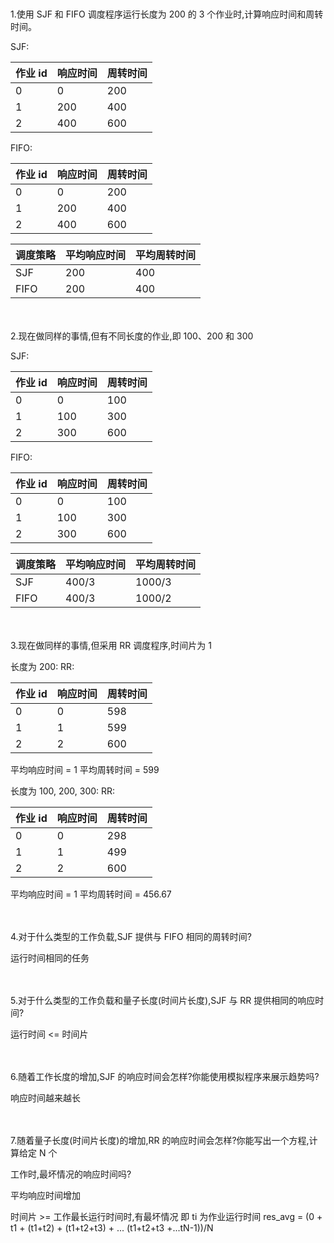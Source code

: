 <br/>
<br/>
1.使用 SJF 和 FIFO 调度程序运行长度为 200 的 3 个作业时,计算响应时间和周转时间。

SJF:
    
| 作业 id  | 响应时间 | 周转时间 |
| ---    | --- | --- |
|  0     |  0   |  200   |
|  1     |  200   |  400  |
|  2     |   400  |  600  |    
   
FIFO:
    
| 作业 id  | 响应时间 | 周转时间 |
| ---    | ---   | --- |
|  0     |  0    |  200   |
|  1     |  200   |  400  |
|  2     |   400  |  600  |
    
| 调度策略 | 平均响应时间 | 平均周转时间 |
| ---  | --- | --- |
|  SJF | 200 | 400 |
|  FIFO  | 200 | 400 |
   
<br/>
<br/>
2.现在做同样的事情,但有不同长度的作业,即 100、200 和 300

SJF:
    
| 作业 id  | 响应时间 | 周转时间 |
| ---    | --- | --- |
|  0     |  0   |  100   |
|  1     |  100   |  300  |
|  2     |   300  |  600  |    
   
FIFO:
    
| 作业 id  | 响应时间 | 周转时间 |
| ---    | --- | --- |
|  0     |  0   |  100   |
|  1     |  100   |  300  |
|  2     |   300  |  600  |    
    
| 调度策略 | 平均响应时间 | 平均周转时间 |
| ---  | --- | --- |
|  SJF | 400/3 | 1000/3 |
|  FIFO  | 400/3 | 1000/2 |


<br/>
<br/>
3.现在做同样的事情,但采用 RR 调度程序,时间片为 1

长度为 200:
RR:
    
| 作业 id  | 响应时间 | 周转时间 |
| ---    | --- | --- |
|  0     |  0   |  598   |
|  1     |  1   |  599  |
|  2     |   2  |  600  |    
    
平均响应时间 = 1
平均周转时间 = 599


长度为 100, 200, 300:
RR:
    
| 作业 id  | 响应时间 | 周转时间 |
| ---    | --- | --- |
|  0     |  0   |  298  |
|  1     |  1   |  499  |
|  2     |   2  |  600  |    
    
平均响应时间  = 1
平均周转时间  = 456.67

<br/>
<br/>
4.对于什么类型的工作负载,SJF 提供与 FIFO 相同的周转时间?

运行时间相同的任务

<br/>
<br/>
5.对于什么类型的工作负载和量子长度(时间片长度),SJF 与 RR 提供相同的响应时间?

运行时间 <= 时间片


<br/>
<br/>
6.随着工作长度的增加,SJF 的响应时间会怎样?你能使用模拟程序来展示趋势吗?

响应时间越来越长

<br/>
<br/>
7.随着量子长度(时间片长度)的增加,RR 的响应时间会怎样?你能写出一个方程,计算给定 N 个

工作时,最坏情况的响应时间吗?

平均响应时间增加

时间片 >= 工作最长运行时间时,有最坏情况
即 ti 为作业运行时间
res_avg = (0 + t1 + (t1+t2) + (t1+t2+t3) + ... (t1+t2+t3 +...tN-1))/N
